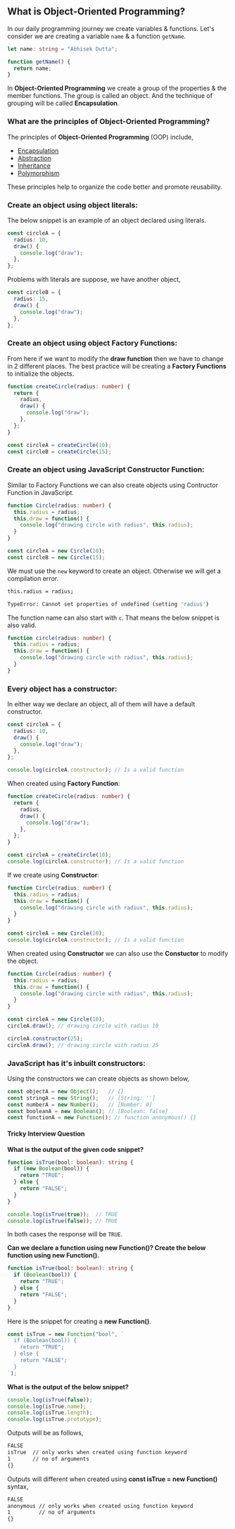 ## What is Object-Oriented Programming?

In our daily programming journey we create variables & functions. Let's consider we are creating a variable `name` & a function `getName`.

```ts
let name: string = "Abhisek Dutta";

function getName() {
  return name;
}
```

In **Object-Oriented Programming** we create a group of the properties & the member functions. The group is called an object. And the technique of grouping will be called **Encapsulation**.

### What are the principles of Object-Oriented Programming?

The principles of **Object-Oriented Programming** (OOP) include,

  * [Encapsulation](./encapsulation/README.md)
  * [Abstraction](./abstraction/README.md)
  * [Inheritance](./inheritance/README.md)
  * [Polymorphism](./polymorphism/README.md)

These principles help to organize the code better and promote reusability.

### Create an object using object literals:

The below snippet is an example of an object declared using literals.

```ts
const circleA = {
  radius: 10,
  draw() {
    console.log("draw");
  },
};
```

Problems with literals are suppose, we have another object,

```ts
const circleB = {
  radius: 15,
  draw() {
    console.log("draw");
  },
};
```

### Create an object using object Factory Functions:

From here if we want to modify the **draw function** then we have to change in 2 different places. The best practice will be creating a **Factory Functions** to initialize the objects.

```ts
function createCircle(radius: number) {
  return {
    radius,
    draw() {
      console.log("draw");
    },
  };
}

const circleA = createCircle(10);
const circleB = createCircle(15);
```

### Create an object using JavaScript Constructor Function:

Similar to Factory Functions we can also create objects using Contructor Function in JavaScript.

```ts
function Circle(radius: number) {
  this.radius = radius;
  this.draw = function() {
    console.log("drawing circle with radius", this.radius);
  }
}

const circleA = new Circle(10);
const circleB = new Circle(15);
```

We must use the `new` keyword to create an object. Otherwise we will get a compilation error.

```sh
this.radius = radius;

TypeError: Cannot set properties of undefined (setting 'radius')
```

The function name can also start with `c`. That means the below snippet is also valid.

```ts
function circle(radius: number) {
  this.radius = radius;
  this.draw = function() {
    console.log("drawing circle with radius", this.radius);
  }
}
```

### Every object has a constructor:

In either way we declare an object, all of them will have a default constructor.

```ts
const circleA = {
  radius: 10,
  draw() {
    console.log("draw");
  },
};

console.log(circleA.constructor); // Is a valid function
```

When created using **Factory Function**:

```ts
function createCircle(radius: number) {
  return {
    radius,
    draw() {
      console.log("draw");
    },
  };
}

const circleA = createCircle(10);
console.log(circleA.constructor); // Is a valid function
```

If we create using **Constructor**:

```ts
function Circle(radius: number) {
  this.radius = radius;
  this.draw = function() {
    console.log("drawing circle with radius", this.radius);
  }
}

const circleA = new Circle(10);
console.log(circleA.constructor); // Is a valid function
```

When created using **Constructor** we can also use the **Constuctor** to modify the object.

```ts
function Circle(radius: number) {
  this.radius = radius;
  this.draw = function() {
    console.log("drawing circle with radius", this.radius);
  }
}

const circleA = new Circle(10);
circleA.draw(); // drawing circle with radius 10

circleA.constructor(25);
circleA.draw(); // drawing circle with radius 25
```

### JavaScript has it's inbuilt constructors:

Using the constructors we can create objects as shown below,

```ts
const objectA = new Object();   // {}
const stringA = new String();   // [String: '']
const numberA = new Number();   // [Number: 0]
const booleanA = new Boolean(); // [Boolean: false]
const functionA = new Function(); // function anonymous() {}
```

#### Tricky Interview Question

**What is the output of the given code snippet?**

```ts
function isTrue(bool: boolean): string {
  if (new Boolean(bool)) {
    return "TRUE";
  } else {
    return "FALSE";
  }
}

console.log(isTrue(true));  // TRUE
console.log(isTrue(false)); // TRUE
```

In both cases the response will be `TRUE`.

**Can we declare a function using new Function()? Create the below function using new Function().**

```ts
function isTrue(bool: boolean): string {
  if (Boolean(bool)) {
    return "TRUE";
  } else {
    return "FALSE";
  }
}
```

Here is the snippet for creating a **new Function()**.

```ts
const isTrue = new Function("bool", `
  if (Boolean(bool)) {
    return "TRUE";
  } else {
    return "FALSE";
  }
`);
```

**What is the output of the below snippet?**

```ts
console.log(isTrue(false));
console.log(isTrue.name);
console.log(isTrue.length);
console.log(isTrue.prototype);
```

Outputs will be as follows,

```sh
FALSE
isTrue  // only works when created using function keyword
1       // no of arguments
{}
```

Outputs will different when created using **const isTrue = new Function()** syntax,

```sh
FALSE
anonymous // only works when created using function keyword
1         // no of arguments
{}
```
